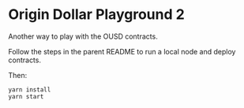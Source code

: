 # Origin Dollar Playground 2

Another way to play with the OUSD contracts.

Follow the steps in the parent README to run a local node and deploy contracts.

Then:

    yarn install
    yarn start

